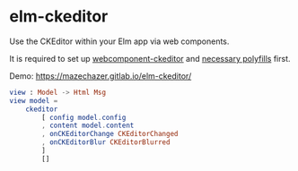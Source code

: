 # elm-ckeditor

Use the CKEditor within your Elm app via web components.

It is required to set up
[webcomponent-ckeditor](https://gitlab.com/MazeChaZer/webcomponent-ckeditor)
and [necessary polyfills](https://www.webcomponents.org/polyfills) first.

Demo: https://mazechazer.gitlab.io/elm-ckeditor/

```elm
view : Model -> Html Msg
view model =
    ckeditor
        [ config model.config
        , content model.content
        , onCKEditorChange CKEditorChanged
        , onCKEditorBlur CKEditorBlurred
        ]
        []
```
